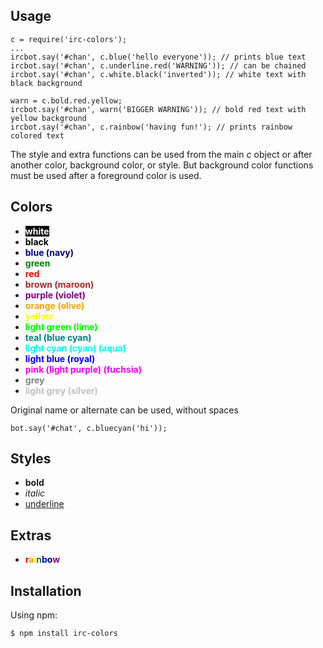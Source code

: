 Usage
------------------

    c = require('irc-colors');
    ...
    ircbot.say('#chan', c.blue('hello everyone')); // prints blue text
    ircbot.say('#chan', c.underline.red('WARNING')); // can be chained
    ircbot.say('#chan', c.white.black('inverted')); // white text with black background
    
    warn = c.bold.red.yellow;
    ircbot.say('#chan', warn('BIGGER WARNING')); // bold red text with yellow background
    ircbot.say('#chan', c.rainbow('having fun!'); // prints rainbow colored text

The style and extra functions can be used from the main *c* object or after another color, background color, or style. But background color functions must be used after a foreground color is used.

Colors
--------------
* <span style="color:white;background-color:black">**white**</span>
* <span style="color:black">**black**</span>
* <span style="color:navy">**blue (navy)**</span>
* <span style="color:green">**green**</span>
* <span style="color:red">**red**</span>
* <span style="color:brown">**brown (maroon)**</span>
* <span style="color:purple">**purple (violet)**</span>
* <span style="color:orange">**orange (olive)**</span>
* <span style="color:yellow">**yellow**</span>
* <span style="color:lime">**light green (lime)**</span>
* <span style="color:teal">**teal (blue cyan)**</span>
* <span style="color:aqua">**light cyan (cyan) (aqua)**</span>
* <span style="color:blue">**light blue (royal)**</span>
* <span style="color:fuchsia">**pink (light purple) (fuchsia)**</span>
* <span style="color:grey">**grey**</span>
* <span style="color:silver">**light grey (silver)**</span>

Original name or alternate can be used, without spaces

    bot.say('#chat', c.bluecyan('hi'));


Styles
------------
* **bold**
* *italic*
* <u>underline</u>


Extras
-----------
* **<span style="color:red">r</span><span style="color:orange">a</span><span style="color:yellow">i</span><span style="color:green">n</span><span style="color:blue">b</span><span style="color:navy">o</span><span style="color:purple">w</span>**


Installation
------------
Using npm:

    $ npm install irc-colors

